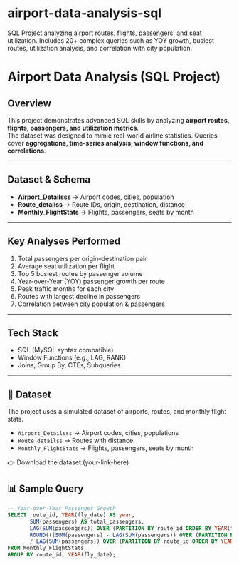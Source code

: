 # airport-data-analysis-sql
SQL Project analyzing airport routes, flights, passengers, and seat utilization. Includes 20+ complex queries such as YOY growth, busiest routes, utilization analysis, and correlation with city population.
# Airport Data Analysis (SQL Project)

##  Overview
This project demonstrates advanced SQL skills by analyzing **airport routes, flights, passengers, and utilization metrics**.  
The dataset was designed to mimic real-world airline statistics. Queries cover **aggregations, time-series analysis, window functions, and correlations**.

---

##  Dataset & Schema
- **Airport_Detailsss** → Airport codes, cities, population  
- **Route_detailss** → Route IDs, origin, destination, distance  
- **Monthly_FlightStats** → Flights, passengers, seats by month  

---

##  Key Analyses Performed
1. Total passengers per origin–destination pair  
2. Average seat utilization per flight  
3. Top 5 busiest routes by passenger volume  
4. Year-over-Year (YOY) passenger growth per route  
5. Peak traffic months for each city  
6. Routes with largest decline in passengers  
7. Correlation between city population & passengers  

---

##  Tech Stack
- SQL (MySQL  syntax compatible)  
- Window Functions (e.g., LAG, RANK)  
- Joins, Group By, CTEs, Subqueries  

---
## 📂 Dataset
The project uses a simulated dataset of airports, routes, and monthly flight stats.  
- `Airport_Detailsss` → Airport codes, cities, populations  
- `Route_detailss` → Routes with distance  
- `Monthly_FlightStats` → Flights, passengers, seats by month  

👉 Download the dataset:(your-link-here)  

## 📊 Sample Query
```sql
-- Year-over-Year Passenger Growth
SELECT route_id, YEAR(fly_date) AS year,
       SUM(passengers) AS total_passengers,
       LAG(SUM(passengers)) OVER (PARTITION BY route_id ORDER BY YEAR(fly_date)) AS prev_year_passengers,
       ROUND(((SUM(passengers) - LAG(SUM(passengers)) OVER (PARTITION BY route_id ORDER BY YEAR(fly_date)))
       / LAG(SUM(passengers)) OVER (PARTITION BY route_id ORDER BY YEAR(fly_date))) * 100, 2) AS yoy_growth_percent
FROM Monthly_FlightStats
GROUP BY route_id, YEAR(fly_date);

